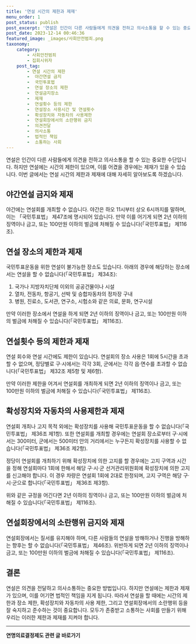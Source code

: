 ```yaml
---
title: '연설 시간의 제한과 제재'
menu_order: 1
post_status: publish
post_excerpt: '연설은 인간이 다른 사람들에게 의견을 전하고 의사소통을 할 수 있는 중요한 수단입니다. 하지만 연설에는 시간의 제한이 있으며, 이를 어겼을 경우에는 제재가 있을 수 있습니다. 이번 글에서는 연설 시간의 제한과 제재에 대해 자세히 알아보도록 하겠습니다.'
post_date: 2023-12-14 00:46:36
featured_image: _images/사회안전범죄.png
taxonomy:
    category:
        - 사회안전범죄
        - 집회시위자
    post_tag:
        - 연설 시간의 제한
        -  야간연설 금지
        -  국민투표법
        -  연설 장소의 제한
        -  연설금지장소
        -  제재
        -  연설횟수 등의 제한
        -  연설장소 사용시간 및 연설횟수
        -  확성장치와 자동차의 사용제한
        -  연설회장에서의 소란행위 금지
        -  의견전달
        -  의사소통
        -  법적인 책임
        -  소통하는 사회
---
```



연설은 인간이 다른 사람들에게 의견을 전하고 의사소통을 할 수 있는 중요한 수단입니다. 하지만 연설에는 시간의 제한이 있으며, 이를 어겼을 경우에는 제재가 있을 수 있습니다. 이번 글에서는 연설 시간의 제한과 제재에 대해 자세히 알아보도록 하겠습니다.

## 야간연설 금지와 제재

야간에는 연설회를 개최할 수 없습니다. 야간은 하오 11시부터 상오 6시까지를 말하며, 이는 「국민투표법」 제47조에 명시되어 있습니다. 만약 이를 어기게 되면 2년 이하의 징역이나 금고, 또는 100만원 이하의 벌금에 처해질 수 있습니다(「국민투표법」 제116조).

## 연설 장소의 제한과 제재

국민투표운동을 위한 연설이 불가능한 장소도 있습니다. 아래의 경우에 해당하는 장소에서는 연설을 할 수 없습니다(「국민투표법」 제34조):

1. 국가나 지방자치단체 이외의 공공건물이나 시설
2. 열차, 전동차, 항공기, 선박 및 승합자동차의 정차장 구내
3. 병원, 진료소, 도서관, 연구소, 시험소와 같은 의료, 문화, 연구시설

만약 이러한 장소에서 연설을 하게 되면 2년 이하의 징역이나 금고, 또는 100만원 이하의 벌금에 처해질 수 있습니다(「국민투표법」 제116조).

## 연설횟수 등의 제한과 제재

연설 회수와 연설 시간에도 제한이 있습니다. 연설회의 장소 사용은 1회에 5시간을 초과할 수 없으며, 정당별로 구·시에서는 각각 3회, 군에서는 각각 읍·면수를 초과할 수 없습니다(「국민투표법」 제32조 제5항 및 제6항). 

만약 이러한 제한을 어겨서 연설회를 개최하게 되면 2년 이하의 징역이나 금고, 또는 100만원 이하의 벌금에 처해질 수 있습니다(「국민투표법」 제116조).

## 확성장치와 자동차의 사용제한과 제재

연설회 개최나 고지 목적 외에는 확성장치를 사용해 국민투표운동을 할 수 없습니다(「국민투표법」 제36조 제1항). 또한 연설회를 개최할 경우에는 연설회 장소로부터 구·시에서는 300미터, 군에서는 500미터 안의 거리에서는 누구든지 확성장치를 사용할 수 없습니다(「국민투표법」 제36조 제2항).

정당이 연설회를 개최하기 위해 확성장치에 의한 고지를 할 경우에는 고지 구역과 시간을 정해 연설회마다 1회에 한해서 해당 구·시·군 선거관리위원회에 확성장치에 의한 고지를 신고해야 합니다. 이 경우 차량은 연설회 1회에 2대로 한정되며, 고지 구역은 해당 구·시·군으로 합니다(「국민투표법」 제36조 제3항).

위와 같은 규정을 어긴다면 2년 이하의 징역이나 금고, 또는 100만원 이하의 벌금에 처해질 수 있습니다(「국민투표법」 제116조).

## 연설회장에서의 소란행위 금지와 제재

연설회장에서는 질서를 유지해야 하며, 다른 사람들의 연설을 방해하거나 진행을 방해하는 향후는 할 수 없습니다(「국민투표법」 제46조). 위반하게 되면 2년 이하의 징역이나 금고, 또는 100만원 이하의 벌금에 처해질 수 있습니다(「국민투표법」 제116조).

## 결론

연설은 의견을 전달하고 의사소통하는 중요한 방법입니다. 하지만 연설에는 제한과 제재가 있으며, 이를 어기면 법적인 책임을 지게 됩니다. 따라서 연설을 할 때에는 시간의 제한과 장소 제한, 확성장치와 자동차의 사용 제한, 그리고 연설회장에서의 소란행위 등을 잘 숙지하고 준수하는 것이 중요합니다. 모두가 존중받고 소통하는 사회를 만들기 위해 우리는 이러한 제한과 제재를 지켜야 합니다.
<!-- wp:separator -->
<hr class="wp-block-separator has-alpha-channel-opacity"/>
<!-- /wp:separator -->

<!-- wp:group {"backgroundColor":"base","layout":{"type":"constrained"}} -->
<div class="wp-block-group has-base-background-color has-background"><!-- wp:paragraph {"align":"center","fontSize":"medium"} -->
<p class="has-text-align-center has-large-font-size"><strong>연명의료결정제도 관련 글 바로가기</strong></p>
<!-- /wp:paragraph -->


<!-- wp:latest-posts
{"categories":[{"id":24517,"count":19,"description":"","link":"https://uknowlaw.com/category/%ec%97%b0%eb%aa%85%ec%9d%98%eb%a3%8c%ea%b2%b0%ec%a0%95%ec%a0%9c%eb%8f%84/","name":"연명의료결정제도","slug":"연명의료결정제도","taxonomy":"category","parent":0,"meta":[],"_links":{"self":[{"href":"https://uknowlaw.com/wp-json/wp/v2/categories/24517"}],"collection":[{"href":"https://uknowlaw.com/wp-json/wp/v2/categories"}],"about":[{"href":"https://uknowlaw.com/wp-json/wp/v2/taxonomies/category"}],"wp:post_type":[{"href":"https://uknowlaw.com/wp-json/wp/v2/posts?categories=24517"}],"curies":[{"name":"wp","href":"https://api.w.org/{rel}","templated":true}]}}],"postsToShow":100,"excerptLength":28,"postLayout":"grid","columns":2,"featuredImageAlign":"left","featuredImageSizeSlug":"large","fontSize":"small"} /--></div>
<!-- /wp:group -->